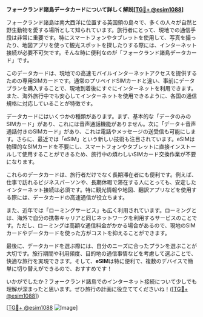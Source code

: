 **フォークランド諸島データカードについて詳しく解説[[TG💪+ @esim1088](https://t.me/s/esim1088)]**

フォークランド諸島は南大西洋に位置する英国領の島々で、多くの人々が自然と野生動物を愛する場所として知られています。旅行者にとって、現地での通信手段は非常に重要です。特にスマートフォンやタブレットを使用して、写真を撮ったり、地図アプリを使って観光スポットを探したりする際には、インターネット接続が必要不可欠です。そんな時に便利なのが「フォークランド諸島データカード」です。

このデータカードは、現地での高速モバイルインターネットアクセスを提供するための専用SIMカードです。通常のプリペイドSIMカードと違い、事前にデータプランを購入することで、現地到着後にすぐにインターネットを利用できます。また、海外旅行中でも安心してインターネットを使用できるように、各国の通信規格に対応していることが特徴です。

データカードにはいくつかの種類があります。まず、基本的な「データのみのSIMカード」があり、これには音声通話機能がありません。次に「データ＋音声通話付きのSIMカード」があり、これは電話やメッセージの送受信も可能にします。さらに、最近では「eSIM」という新しい技術も注目されています。eSIMは物理的なSIMカードを不要にし、スマートフォンやタブレットに直接インストールして使用することができるため、旅行中の煩わしいSIMカード交換作業が不要になります。

これらのデータカードは、旅行者だけでなく長期滞在者にも便利です。例えば、仕事で訪れるビジネスパーソンや、長期休暇で滞在する人にとっても、安定したインターネット接続は必須です。特に観光情報や地図、翻訳アプリなどを使用する際には、データカードの高速通信が役立ちます。

また、近年では「ローミングサービス」も広く利用されています。ローミングとは、海外で自分の携帯キャリアと同じネットワークを利用するサービスのことです。ただし、ローミングは高額な通信料金がかかる場合があるので、現地のSIMカードやデータカードを使った方がコストを抑えることができます。

最後に、データカードを選ぶ際には、自分のニーズに合ったプランを選ぶことが大切です。旅行期間や利用頻度、目的地の通信事情などを考慮して選ぶことで、快適な旅行を実現できます。そして、**eSIM**は特に便利で、複数のデバイスで簡単に切り替えができるので、おすすめです！

いかがでしたか？フォークランド諸島でのインターネット接続について少しでも理解が深まったと思います。ぜひ旅行の計画に役立ててくださいね！([[TG💪+ @esim1088](https://t.me/s/esim1088)])

[[TG💪+ @esim1088](https://t.me/s/esim1088) ![Image](https://i.postimg.cc/Y0z9fWf4/image.png)]